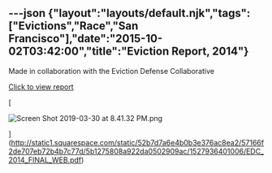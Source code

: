---json
{"layout":"layouts/default.njk","tags":["Evictions","Race","San Francisco"],"date":"2015-10-02T03:42:00","title":"Eviction Report, 2014"}
---

Made in collaboration with the Eviction Defense Collaborative

[Click to view report](http://static1.squarespace.com/static/52b7d7a6e4b0b3e376ac8ea2/57166f2de707eb72b4b7c77d/5b1275808a922da0502909ac/1527936401006/EDC_2014_FINAL_WEB.pdf)

[

![Screen Shot 2019-03-30 at 8.41.32 PM.png](https://images.squarespace-cdn.com/content/v1/52b7d7a6e4b0b3e376ac8ea2/1554003729613-NES5HHT1GTJFVQ10Y9RK/ke17ZwdGBToddI8pDm48kBWOlul81j86W5ebzxLqjoJZw-zPPgdn4jUwVcJE1ZvWQUxwkmyExglNqGp0IvTJZamWLI2zvYWH8K3-s_4yszcp2ryTI0HqTOaaUohrI8PIM3LJi4DuB6yZ6WgssyqarGi-V4dz8RRv1J04DNTEY60/Screen+Shot+2019-03-30+at+8.41.32+PM.png)

](http://static1.squarespace.com/static/52b7d7a6e4b0b3e376ac8ea2/57166f2de707eb72b4b7c77d/5b1275808a922da0502909ac/1527936401006/EDC_2014_FINAL_WEB.pdf)